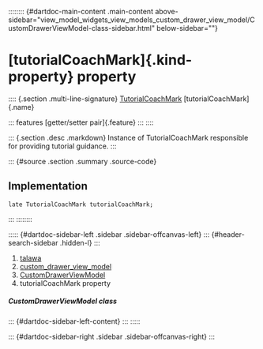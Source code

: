 :::::::: {#dartdoc-main-content .main-content above-sidebar="view_model_widgets_view_models_custom_drawer_view_model/CustomDrawerViewModel-class-sidebar.html" below-sidebar=""}
<div>

# [tutorialCoachMark]{.kind-property} property

</div>

:::: {.section .multi-line-signature}
[TutorialCoachMark](https://pub.dev/documentation/tutorial_coach_mark/1.2.12/tutorial_coach_mark/TutorialCoachMark-class.html)
[tutorialCoachMark]{.name}

::: features
[getter/setter pair]{.feature}
:::
::::

::: {.section .desc .markdown}
Instance of TutorialCoachMark responsible for providing tutorial
guidance.
:::

::: {#source .section .summary .source-code}
## Implementation

``` language-dart
late TutorialCoachMark tutorialCoachMark;
```
:::
::::::::

::::: {#dartdoc-sidebar-left .sidebar .sidebar-offcanvas-left}
::: {#header-search-sidebar .hidden-l}
:::

1.  [talawa](../../index.html)
2.  [custom_drawer_view_model](../../view_model_widgets_view_models_custom_drawer_view_model/)
3.  [CustomDrawerViewModel](../../view_model_widgets_view_models_custom_drawer_view_model/CustomDrawerViewModel-class.html)
4.  tutorialCoachMark property

##### CustomDrawerViewModel class

::: {#dartdoc-sidebar-left-content}
:::
:::::

::: {#dartdoc-sidebar-right .sidebar .sidebar-offcanvas-right}
:::
